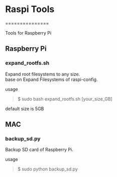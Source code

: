 # Raspi Tools
===============

Tools for Raspberry Pi

## Raspberry Pi
### expand_rootfs.sh
Expand root filesystems to any size. <br/>
base on Expand Filesystems of raspi-config.  <br/>

usage <br/>
> $ sudo bash expand_rootfs.sh [your_size_GB]

default size is 5GB <br/>

## MAC
### backup_sd.py
Backup SD card of Raspberry Pi. <br/>

usage <br/>
> $ sudo python backup_sd.py

